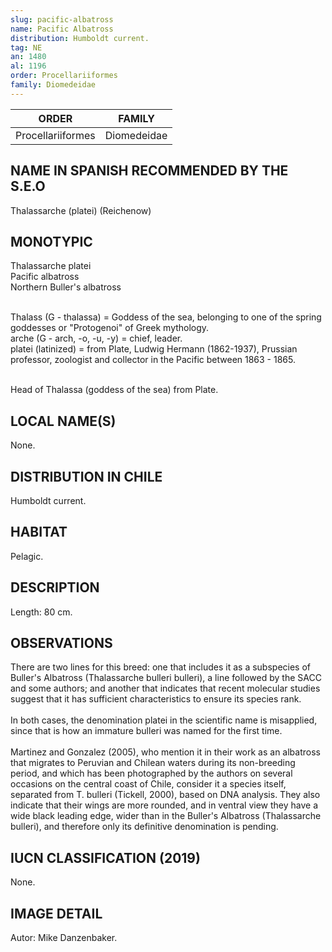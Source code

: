```yaml
---
slug: pacific-albatross
name: Pacific Albatross
distribution: Humboldt current.
tag: NE
an: 1480
al: 1196
order: Procellariiformes
family: Diomedeidae
---
```


| ORDER             | FAMILY      |
| ----------------- | ----------- |
| Procellariiformes | Diomedeidae |

## NAME IN SPANISH RECOMMENDED BY THE S.E.O

Thalassarche (platei) (Reichenow)

## MONOTYPIC

Thalassarche platei<br>
Pacific albatross<br>
Northern Buller's albatross<br><br>

Thalass (G - thalassa) = Goddess of the sea, belonging to one of the spring goddesses or "Protogenoi" of Greek mythology.<br>
arche (G - arch, -o, -u, -y) = chief, leader.<br>
platei (latinized) = from Plate, Ludwig Hermann (1862-1937), Prussian professor, zoologist and collector in the Pacific between 1863 - 1865.<br><br>

Head of Thalassa (goddess of the sea) from Plate.

## LOCAL NAME(S)

None.

## DISTRIBUTION IN CHILE

Humboldt current.

## HABITAT

Pelagic.

## DESCRIPTION

Length: 80 cm.

## OBSERVATIONS

There are two lines for this breed: one that includes it as a subspecies of Buller's Albatross (Thalassarche bulleri bulleri), a line followed by the SACC and some authors; and another that indicates that recent molecular studies suggest that it has sufficient characteristics to ensure its species rank.<br><br>
In both cases, the denomination platei in the scientific name is misapplied, since that is how an immature bulleri was named for the first time.<br><br>
Martinez and Gonzalez (2005), who mention it in their work as an albatross that migrates to Peruvian and Chilean waters during its non-breeding period, and which has been photographed by the authors on several occasions on the central coast of Chile, consider it a species itself, separated from T. bulleri (Tickell, 2000), based on DNA analysis. They also indicate that their wings are more rounded, and in ventral view they have a wide black leading edge, wider than in the Buller's Albatross (Thalassarche bulleri), and therefore only its definitive denomination is pending.

## IUCN CLASSIFICATION (2019)

None.

## IMAGE DETAIL

Autor: Mike Danzenbaker.
